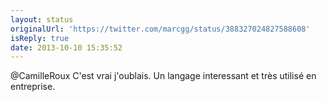 ```yaml
---
layout: status
originalUrl: 'https://twitter.com/marcgg/status/388327024827588608'
isReply: true
date: 2013-10-10 15:35:52
---
```


@CamilleRoux C'est vrai j'oublais. Un langage interessant et très utilisé en entreprise.
